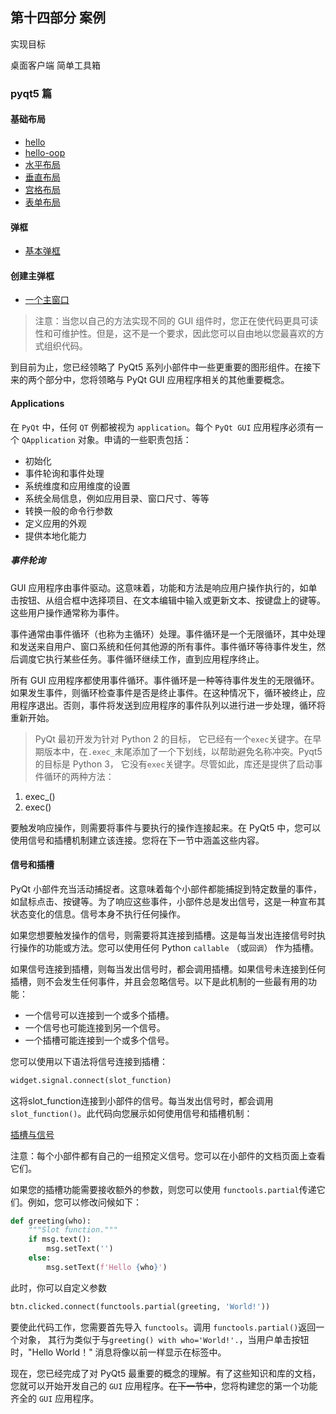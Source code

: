 ## 第十四部分 案例

实现目标

桌面客户端 简单工具箱

### pyqt5 篇

#### 基础布局

- [hello](./src/hello.py)
- [hello-oop](./src/hello.py)
- [水平布局](./src/h_layout.py)
- [垂直布局](./src/v_layout.py)
- [宫格布局](./src/g_layout.py)
- [表单布局](./src/f_layout.py)

#### 弹框

- [基本弹框](src/dialog.py)

#### 创建主弹框

- [一个主窗口](src/main_window.py)

> 注意：当您以自己的方法实现不同的 GUI 组件时，您正在使代码更具可读性和可维护性。但是，这不是一个要求，因此您可以自由地以您最喜欢的方式组织代码。
> 

到目前为止，您已经领略了 PyQt5 系列小部件中一些更重要的图形组件。在接下来的两个部分中，您将领略与 PyQt GUI 应用程序相关的其他重要概念。


#### Applications


在 `PyQt` 中，任何 `QT` 例都被视为 `application`。每个 `PyQt GUI` 应用程序必须有一个 `QApplication` 对象。申请的一些职责包括：

- 初始化
- 事件轮询和事件处理
- 系统维度和应用维度的设置
- 系统全局信息，例如应用目录、窗口尺寸、等等
- 转换一般的命令行参数
- 定义应用的外观
- 提供本地化能力

##### 事件轮询

GUI 应用程序由事件驱动。这意味着，功能和方法是响应用户操作执行的，如单击按钮、从组合框中选择项目、在文本编辑中输入或更新文本、按键盘上的键等。这些用户操作通常称为事件。

事件通常由事件循环（也称为主循环）处理。事件循环是一个无限循环，其中处理和发送来自用户、窗口系统和任何其他源的所有事件。事件循环等待事件发生，然后调度它执行某些任务。事件循环继续工作，直到应用程序终止。

所有 GUI 应用程序都使用事件循环。事件循环是一种等待事件发生的无限循环。如果发生事件，则循环检查事件是否是终止事件。在这种情况下，循环被终止，应用程序退出。否则，事件将发送到应用程序的事件队列以进行进一步处理，循环将重新开始。

> PyQt 最初开发为针对 Python 2 的目标， 它已经有一个`exec`关键字。在早期版本中，在`.exec_`末尾添加了一个下划线，以帮助避免名称冲突。Pyqt5 的目标是 Python 3， 它没有`exec`关键字。尽管如此，库还是提供了启动事件循环的两种方法：
> 

1. exec_()
2. exec()

要触发响应操作，则需要将事件与要执行的操作连接起来。在 PyQt5 中，您可以使用信号和插槽机制建立该连接。您将在下一节中涵盖这些内容。

#### 信号和插槽

PyQt 小部件充当活动捕捉者。这意味着每个小部件都能捕捉到特定数量的事件，如鼠标点击、按键等。为了响应这些事件，小部件总是发出信号，这是一种宣布其状态变化的信息。信号本身不执行任何操作。

如果您想要触发操作的信号，则需要将其连接到插槽。这是每当发出连接信号时执行操作的功能或方法。您可以使用任何 Python `callable` （或`回调`） 作为插槽。

如果信号连接到插槽，则每当发出信号时，都会调用插槽。如果信号未连接到任何插槽，则不会发生任何事件，并且会忽略信号。以下是此机制的一些最有用的功能：

- 一个信号可以连接到一个或多个插槽。
- 一个信号也可能连接到另一个信号。
- 一个插槽可能连接到一个或多个信号。

您可以使用以下语法将信号连接到插槽：

```python
widget.signal.connect(slot_function)
```

这将slot_function连接到小部件的信号。每当发出信号时，都会调用`slot_function()`。此代码向您展示如何使用信号和插槽机制：

[插槽与信号](src/signals_slots.py)

注意：每个小部件都有自己的一组预定义信号。您可以在小部件的文档页面上查看它们。

如果您的插槽功能需要接收额外的参数，则您可以使用 `functools.partial`传递它们。例如，您可以修改问候如下：

```python
def greeting(who):
    """Slot function."""
    if msg.text():
        msg.setText('')
    else:
        msg.setText(f'Hello {who}')
```

此时，你可以自定义参数

```python
btn.clicked.connect(functools.partial(greeting, 'World!'))
```

要使此代码工作，您需要首先导入 `functools`。调用 `functools.partial()`返回一个对象， 其行为类似于与`greeting() with who='World!'.`，当用户单击按钮时，"Hello World！" 消息将像以前一样显示在标签中。


现在，您已经完成了对 PyQt5 最重要的概念的理解。有了这些知识和库的文档，您就可以开始开发自己的 `GUI` 应用程序。~~在下一节中~~，您将构建您的第一个功能齐全的 `GUI` 应用程序。
